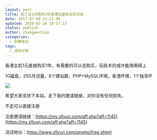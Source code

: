 ```yaml
---
layout: post
title: 知了云1元购买1年香港云虚拟主机活动
date: 2017-07-08 11:21:08
updated: 2018-02-26 19:17:17
status: publish
author: zhangwentian
categories: 
  - 折腾笔记
tags: 
  - 活动分享
---
```



香港主机1元直接购买1年，有需要的可以去购买，玩技术的或许能用用得上  
  
1G磁盘，25G月流量，8个建站数，PHP+MySQL环境，香港环境，1个独享IP  
  
![](https://ooo.0o0.ooo/2017/07/08/59604fca18b57.png)  

希望大家支持下本站，走下我的邀请链接，对你没有任何损失。

不走可以直接注册

注册邀请链接：[https://my.zllyun.com/aff.php?aff=1145](https://my.zllyun.com/aff.php?aff=1145)

活动地址：https://www.zllyun.com/promo/free.shtml